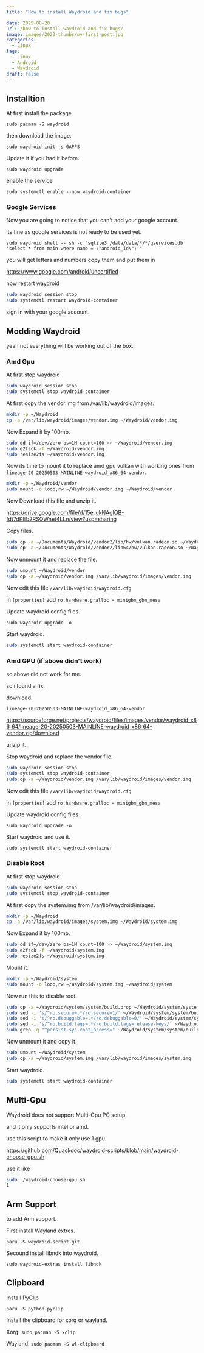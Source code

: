 ```yaml
---
title: "How to install Waydroid and fix bugs"

date: 2025-08-20
url: /how-to-install-waydroid-and-fix-bugs/
image: images/2023-thumbs/my-first-post.jpg
categories:
  - Linux
tags:
  - Linux
  - Android
  - Waydroid
draft: false
---
```


## Installtion

At first install the package.

`sudo pacman -S waydroid`

then download the image.

`sudo waydroid init -s GAPPS`

Update it if you had it before.

`sudo waydroid upgrade`

enable the service

`sudo systemctl enable --now waydroid-container`

### Google Services
Now you are going to notice that you can't add your google account.

its fine as google services is not ready to be used yet.

`sudo waydroid shell -- sh -c "sqlite3 /data/data/*/*/gservices.db 'select * from main where name = \"android_id\";'"`

you will get letters and numbers copy them and put them in 

https://www.google.com/android/uncertified

now restart waydroid

```sh
sudo waydroid session stop
sudo systemctl restart waydroid-container
```

sign in with your google account.

## Modding Waydroid
yeah not everything will be working out of the box.

### Amd Gpu
At first stop waydroid

```sh
sudo waydroid session stop
sudo systemctl stop waydroid-container
```

At first copy the vendor.img from /var/lib/waydroid/images.

```sh
mkdir -p ~/Waydroid
cp -a /var/lib/waydroid/images/vendor.img ~/Waydroid/vendor.img
```


Now Expand it by 100mb.

```sh
sudo dd if=/dev/zero bs=1M count=100 >> ~/Waydroid/vendor.img
sudo e2fsck -f ~/Waydroid/vendor.img
sudo resize2fs ~/Waydroid/vendor.img
```

Now its time to mount it to replace amd gpu vulkan with working ones from `lineage-20-20250503-MAINLINE-waydroid_x86_64-vendor`.

```sh
mkdir -p ~/Waydroid/vendor
sudo mount -o loop,rw ~/Waydroid/vendor.img ~/Waydroid/vendor
```

Now Download this file and unzip it.

https://drive.google.com/file/d/15e_ukNAgIQB-fdt7dKEb2RSQWnet4LLn/view?usp=sharing

Copy files.

```sh
sudo cp -a ~/Documents/Waydroid/vendor2/lib/hw/vulkan.radeon.so ~/Waydroid/vendor/lib/hw/vulkan.radeon.so
sudo cp -a ~/Documents/Waydroid/vendor2/lib64/hw/vulkan.radeon.so ~/Waydroid/vendor/lib64/hw/vulkan.radeon.so
```

Now unmount it and replace the file.

```sh
sudo umount ~/Waydroid/vendor
sudo cp -a ~/Waydroid/vendor.img /var/lib/waydroid/images/vendor.img
```

Now edit this file `/var/lib/waydroid/waydroid.cfg`

in `[properties]` add `ro.hardware.gralloc = minigbm_gbm_mesa`

Update waydroid config files

`sudo waydroid upgrade -o`

Start waydroid.

```sh
sudo systemctl start waydroid-container
```

### Amd GPU (if above didn't work)

so above did not work for me.

so i found a fix.

download.

`lineage-20-20250503-MAINLINE-waydroid_x86_64-vendor`

https://sourceforge.net/projects/waydroid/files/images/vendor/waydroid_x86_64/lineage-20-20250503-MAINLINE-waydroid_x86_64-vendor.zip/download

unzip it.

Stop waydroid and replace the vendor file.

```sh
sudo waydroid session stop
sudo systemctl stop waydroid-container
sudo cp -a ~/Waydroid/vendor.img /var/lib/waydroid/images/vendor.img
```

Now edit this file `/var/lib/waydroid/waydroid.cfg`

in `[properties]` add `ro.hardware.gralloc = minigbm_gbm_mesa`

Update waydroid config files

`sudo waydroid upgrade -o`


Start waydroid and use it.

`sudo systemctl start waydroid-container`

### Disable Root
At first stop waydroid

```sh
sudo waydroid session stop
sudo systemctl stop waydroid-container
```

At first copy the system.img from /var/lib/waydroid/images.

```sh
mkdir -p ~/Waydroid
cp -a /var/lib/waydroid/images/system.img ~/Waydroid/system.img
```

Now Expand it by 100mb.

```sh
sudo dd if=/dev/zero bs=1M count=100 >> ~/Waydroid/system.img
sudo e2fsck -f ~/Waydroid/system.img
sudo resize2fs ~/Waydroid/system.img
```

Mount it.

```sh
mkdir -p ~/Waydroid/system
sudo mount -o loop,rw ~/Waydroid/system.img ~/Waydroid/system
```

Now run this to disable root.

```sh
sudo cp -a ~/Waydroid/system/system/build.prop ~/Waydroid/system/system/build.prop.bak
sudo sed -i 's/^ro.secure=.*/ro.secure=1/' ~/Waydroid/system/system/build.prop
sudo sed -i 's/^ro.debuggable=.*/ro.debuggable=0/' ~/Waydroid/system/system/build.prop
sudo sed -i 's/^ro.build.tags=.*/ro.build.tags=release-keys/' ~/Waydroid/system/system/build.prop
sudo grep -q "^persist.sys.root_access=" ~/Waydroid/system/system/build.prop || echo "persist.sys.root_access=0" | sudo tee -a ~/Waydroid/system/system/build.prop
```

Now unmount it and copy it.

```sh
sudo umount ~/Waydroid/system
sudo cp -a ~/Waydroid/system.img /var/lib/waydroid/images/system.img
```

Start waydroid.

```sh
sudo systemctl start waydroid-container
```

## Multi-Gpu
Waydroid does not support Multi-Gpu PC setup.

and it only supports intel or amd.

use this script to make it only use 1 gpu.

https://github.com/Quackdoc/waydroid-scripts/blob/main/waydroid-choose-gpu.sh

use it like 

```sh
sudo ./waydroid-choose-gpu.sh
1
```

## Arm Support

to add Arm support.

First install Wayland extres.

`paru -S waydroid-script-git`

Secound install libndk into waydroid.

`sudo waydroid-extras install libndk`


## Clipboard

Install PyClip

`paru -S python-pyclip`

Install the clipboard for xorg or wayland.

Xorg: `sudo pacman -S xclip`

Wayland: `sudo pacman -S wl-clipboard`